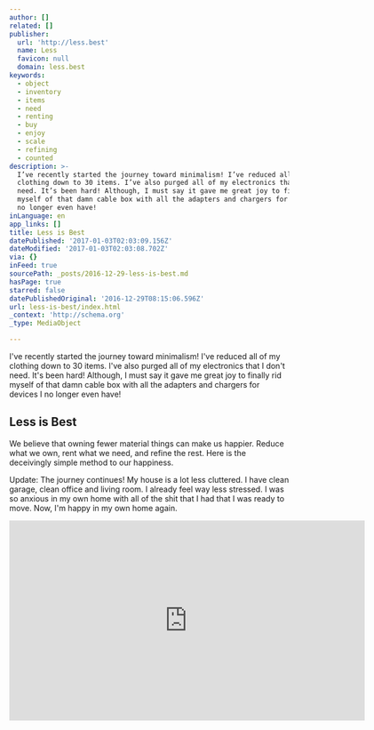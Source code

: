 ```yaml
---
author: []
related: []
publisher:
  url: 'http://less.best'
  name: Less
  favicon: null
  domain: less.best
keywords:
  - object
  - inventory
  - items
  - need
  - renting
  - buy
  - enjoy
  - scale
  - refining
  - counted
description: >-
  I’ve recently started the journey toward minimalism! I’ve reduced all of my
  clothing down to 30 items. I’ve also purged all of my electronics that I don’t
  need. It’s been hard! Although, I must say it gave me great joy to finally rid
  myself of that damn cable box with all the adapters and chargers for devices I
  no longer even have!
inLanguage: en
app_links: []
title: Less is Best
datePublished: '2017-01-03T02:03:09.156Z'
dateModified: '2017-01-03T02:03:08.702Z'
via: {}
inFeed: true
sourcePath: _posts/2016-12-29-less-is-best.md
hasPage: true
starred: false
datePublishedOriginal: '2016-12-29T08:15:06.596Z'
url: less-is-best/index.html
_context: 'http://schema.org'
_type: MediaObject

---
```

I've recently started the journey toward minimalism! I've reduced all of my clothing down to 30 items. I've also purged all of my electronics that I don't need. It's been hard! Although, I must say it gave me great joy to finally rid myself of that damn cable box with all the adapters and chargers for devices I no longer even have!

<article style=""><h1>Less is Best</h1><p>We believe that owning fewer material things can make us happier. Reduce what we own, rent what we need, and refine the rest. Here is the deceivingly simple method to our happiness.</p></article>

Update: The journey continues! My house is a lot less cluttered. I have clean garage, clean office and living room. I already feel way less stressed. I was so anxious in my own home with all of the shit that I had that I was ready to move. Now, I'm happy in my own home again.

<iframe src="https://cdn.embedly.com/widgets/media.html?src=https%3A%2F%2Fwww.youtube.com%2Fembed%2Fvideoseries%3Flist%3DPL_lgycWAgpwuxxZI5tr-gJW3_nH8bKIUc&amp;url=http%3A%2F%2Fwww.youtube.com%2Fwatch%3Fv%3DGGItVvYRKE4&amp;image=https%3A%2F%2Fi.ytimg.com%2Fvi%2FGGItVvYRKE4%2Fhqdefault.jpg&amp;key=b7d04c9b404c499eba89ee7072e1c4f7&amp;type=text%2Fhtml&amp;schema=youtube" width="640" height="360" scrolling="no" frameborder="0" allowfullscreen="" style=""></iframe>